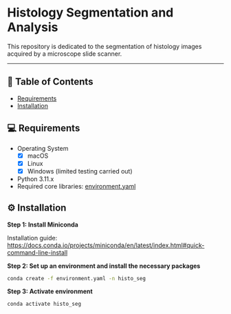 # Histology Segmentation and Analysis
This repository is dedicated to the segmentation of histology images acquired by a microscope slide scanner.

------------

<a name="table-of-contents"></a>
## 📖 Table of Contents
- [Requirements](#requirements)
- [Installation](#installation)

<a name="requirements"></a>
## 💻 Requirements

- Operating System
  - [x] macOS
  - [x] Linux
  - [x] Windows (limited testing carried out)
- Python 3.11.x
- Required core libraries: [environment.yaml](https://github.com/ViacheslavDanilov/histology_segmentation/blob/main/environment.yaml)

<a name="installation"></a>
## ⚙ Installation

**Step 1: Install Miniconda**

Installation guide: https://docs.conda.io/projects/miniconda/en/latest/index.html#quick-command-line-install

**Step 2: Set up an environment and install the necessary packages**
``` bash
conda create -f environment.yaml -n histo_seg
```

**Step 3: Activate environment**
``` bash
conda activate histo_seg
```
